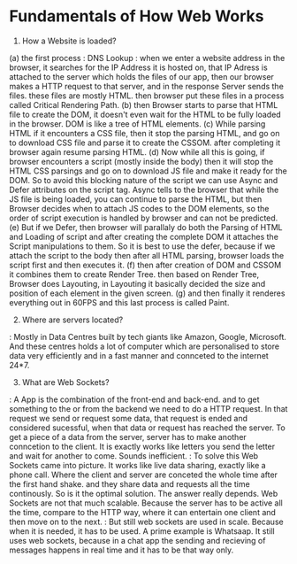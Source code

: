 # Fundamentals of How Web Works
1. How a Website is loaded?

(a) the first process : DNS Lookup : when we enter a website address in the browser, it searches for the IP Address it is hosted on, that IP Adress is attached to the server which holds the files of our app, then our browser makes a HTTP request to that server, and in the response Server sends the files. these files are mostly HTML. then browser put these files in a process called Critical Rendering Path.
(b) then Browser starts to parse that HTML file to create the DOM, it doesn't even wait for the HTML to be fully loaded in the browser. DOM is like a tree of HTML elements.
(c) While parsing HTML if it encounters a CSS file, then it stop the parsing HTML, and go on to download CSS file and parse it to create the CSSOM. after completing it browser again resume parsing HTML.
(d) Now while all this is going, if browser encounters a script (mostly inside the body) then it will stop the HTML CSS parsings and go on to download JS file and make it ready for the DOM. So to avoid this blocking nature of the script we can use Async and Defer attributes on the script tag. Async tells to the browser that while the JS file is being loaded, you can continue to parse the HTML, but then Browser decides when to attach JS codes to the DOM elements, so the order of script execution is handled by browser and can not be predicted.
(e) But if we Defer, then browser will parallaly do both the Parsing of HTML and Loading of script and after creating the complete DOM it attaches the Script manipulations to them. So it is best to use the defer, because if we attach the script to the body then after all HTML parsing, browser loads the script first and then executes it.
(f) then after creation of DOM and CSSOM it combines them to create Render Tree. then based on Render Tree, Browser does Layouting, in Layouting it basically decided the size and position of each element in the given screen.
(g) and then finally it renderes everything out in 60FPS and this last process is called Paint.

2. Where are servers located?

: Mostly in Data Centres built by tech giants like Amazon, Google, Microsoft. And these centres holds a lot of computer which are personalised to store data very efficiently and in a fast manner and connceted to the internet 24*7.

3. What are Web Sockets?

: A App is the combination of the front-end and back-end. and to get something to the or from the backend we need to do a HTTP request. In that request we send or request some data, that request is ended and considered sucessful, when that data or request has reached the server. To get a piece of a data from the server, server has to make another conncetion to the client. It is exactly works like letters you send the letter and wait for another to come. Sounds inefficient.
: To solve this Web Sockets came into picture. It works like live data sharing, exactly like a phone call. Where the client and server are conceted the whole time after the first hand shake. and they share data and requests all the time continously. So is it the optimal solution. The answer really depends. Web Sockets are not that much scalable. Because the server has to be active all the time, compare to the HTTP way, where it can entertain one client and then move on to the next.
: But still web sockets are used in scale. Because when it is needed, it has to be used. A prime example is Whatsaap. It still uses web sockets, because in a chat app the sending and recieving of messages happens in real time and it has to be that way only.